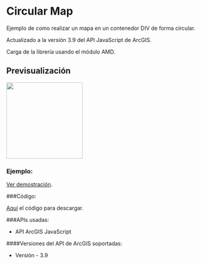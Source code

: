 # Circular Map

Ejemplo de como realizar un mapa en un contenedor DIV de forma circular.

Actualizado a la versión 3.9 del API JavaScript de ArcGIS.

Carga de la librería usando el módulo AMD. 

## Previsualización
<img width="200px" height="200px" src="http://91.121.152.137/images/imagenCircleMap.png" />

### Ejemplo:
[Ver demostración](http://saik003.github.io/Circular-Map-ArcGIS/).

###Código:

[Aquí](https://github.com/saik003/Circular-Map-ArcGIS) el código para descargar.  

###APIs usadas:

* API ArcGIS JavaScript
 
####Versiones del API de ArcGIS soportadas:
* Versión - 3.9 